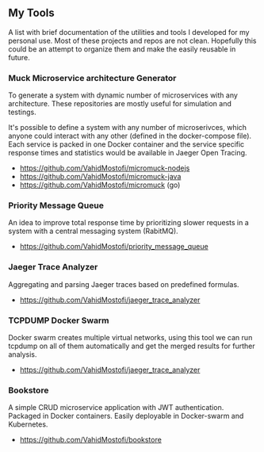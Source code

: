 ## My Tools
A list with brief documentation of the utilities and tools I developed for my personal use. Most of these projects and repos are not clean. Hopefully this could be an attempt to organize them and make the easily reusable in future. 

### Muck Microservice architecture Generator
To generate a system with dynamic number of microservices with any architecture. These repositories are mostly useful for simulation and testings.

It's possible to define a system with any number of microserivces, which anyone could interact with any other (defined in the docker-compose file). Each service is packed in one Docker container and the service specific response times and statistics would be available in Jaeger Open Tracing.

* https://github.com/VahidMostofi/micromuck-nodejs
* https://github.com/VahidMostofi/micromuck-java
* https://github.com/VahidMostofi/micromuck (go)

### Priority Message Queue
An idea to improve total response time by prioritizing slower requests in a system with a central messaging system (RabitMQ).

* https://github.com/VahidMostofi/priority_message_queue

### Jaeger Trace Analyzer
Aggregating and parsing Jaeger traces based on predefined formulas.
* https://github.com/VahidMostofi/jaeger_trace_analyzer

### TCPDUMP Docker Swarm
Docker swarm creates multiple virtual networks, using this tool we can run tcpdump on all of them automatically and get the merged results for further analysis.

* https://github.com/VahidMostofi/jaeger_trace_analyzer

### Bookstore
A simple CRUD microservice application with JWT authentication. Packaged in Docker containers. Easily deployable in Docker-swarm and Kubernetes.

* https://github.com/VahidMostofi/bookstore
